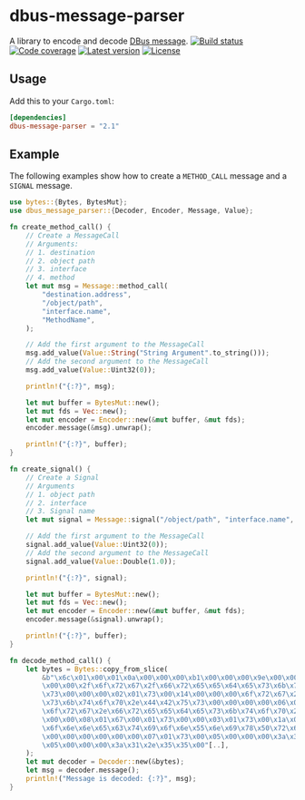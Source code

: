 # dbus-message-parser
A library to encode and decode [DBus message](https://dbus.freedesktop.org/doc/dbus-specification.html).
[![Build status](https://travis-ci.org/LinkTed/dbus-message-parser.svg?branch=master)](https://travis-ci.org/LinkTed/dbus-message-parser)
[![Code coverage](https://codecov.io/gh/LinkTed/dbus-message-parser/branch/master/graph/badge.svg)](https://codecov.io/gh/LinkTed/dbus-message-parser)
[![Latest version](https://img.shields.io/crates/v/dbus-message-parser.svg)](https://crates.io/crates/dbus-message-parser)
[![License](https://img.shields.io/crates/l/dbus-message-parser.svg)](https://opensource.org/licenses/LGPL-3.0)

## Usage
Add this to your `Cargo.toml`:
```toml
[dependencies]
dbus-message-parser = "2.1"
```

## Example
The following examples show how to create a `METHOD_CALL` message and a `SIGNAL` message.
```rust
use bytes::{Bytes, BytesMut};
use dbus_message_parser::{Decoder, Encoder, Message, Value};

fn create_method_call() {
    // Create a MessageCall
    // Arguments:
    // 1. destination
    // 2. object path
    // 3. interface
    // 4. method
    let mut msg = Message::method_call(
        "destination.address",
        "/object/path",
        "interface.name",
        "MethodName",
    );

    // Add the first argument to the MessageCall
    msg.add_value(Value::String("String Argument".to_string()));
    // Add the second argument to the MessageCall
    msg.add_value(Value::Uint32(0));

    println!("{:?}", msg);

    let mut buffer = BytesMut::new();
    let mut fds = Vec::new();
    let mut encoder = Encoder::new(&mut buffer, &mut fds);
    encoder.message(&msg).unwrap();

    println!("{:?}", buffer);
}

fn create_signal() {
    // Create a Signal
    // Arguments
    // 1. object path
    // 2. interface
    // 3. Signal name
    let mut signal = Message::signal("/object/path", "interface.name", "SignalName");

    // Add the first argument to the MessageCall
    signal.add_value(Value::Uint32(0));
    // Add the second argument to the MessageCall
    signal.add_value(Value::Double(1.0));

    println!("{:?}", signal);

    let mut buffer = BytesMut::new();
    let mut fds = Vec::new();
    let mut encoder = Encoder::new(&mut buffer, &mut fds);
    encoder.message(&signal).unwrap();

    println!("{:?}", buffer);
}

fn decode_method_call() {
    let bytes = Bytes::copy_from_slice(
        &b"\x6c\x01\x00\x01\x0a\x00\x00\x00\xb1\x00\x00\x00\x9e\x00\x00\x00\x01\x01\x6f\x00\x15\x00\
        \x00\x00\x2f\x6f\x72\x67\x2f\x66\x72\x65\x65\x64\x65\x73\x6b\x74\x6f\x70\x2f\x44\x42\x75\
        \x73\x00\x00\x00\x02\x01\x73\x00\x14\x00\x00\x00\x6f\x72\x67\x2e\x66\x72\x65\x65\x64\x65\
        \x73\x6b\x74\x6f\x70\x2e\x44\x42\x75\x73\x00\x00\x00\x00\x06\x01\x73\x00\x14\x00\x00\x00\
        \x6f\x72\x67\x2e\x66\x72\x65\x65\x64\x65\x73\x6b\x74\x6f\x70\x2e\x44\x42\x75\x73\x00\x00\
        \x00\x00\x08\x01\x67\x00\x01\x73\x00\x00\x03\x01\x73\x00\x1a\x00\x00\x00\x47\x65\x74\x43\
        \x6f\x6e\x6e\x65\x63\x74\x69\x6f\x6e\x55\x6e\x69\x78\x50\x72\x6f\x63\x65\x73\x73\x49\x44\
        \x00\x00\x00\x00\x00\x00\x07\x01\x73\x00\x05\x00\x00\x00\x3a\x31\x2e\x35\x30\x00\x00\x00\
        \x05\x00\x00\x00\x3a\x31\x2e\x35\x35\x00"[..],
    );
    let mut decoder = Decoder::new(&bytes);
    let msg = decoder.message();
    println!("Message is decoded: {:?}", msg);
}
```
